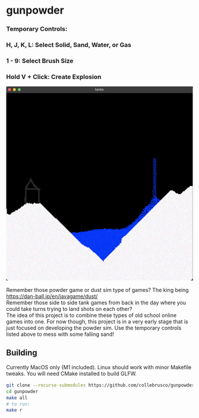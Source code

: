 # gunpowder
### Temporary Controls:
### H, J, K, L: Select Solid, Sand, Water, or Gas
### 1 - 9: Select Brush Size
### Hold V + Click: Create Explosion
![screenshot](scs/screenshot.png)

Remember those powder game or dust sim type of games? The king being https://dan-ball.jp/en/javagame/dust/    
Remember those side to side tank games from back in the day where you could take turns trying to land shots on each other?    
The idea of this project is to combine these types of old school online games into one. For now though, this project is in a very early stage that is just focused on developing the powder sim. Use the temporary controls listed above to mess with some falling sand! 

## Building
Currently MacOS only (M1 included). Linux should work with minor Makefile tweaks. You will need CMake installed to build GLFW.
```bash
git clone --recurse-submodules https://github.com/collebrusco/gunpowder
cd gunpowder
make all
# to run:
make r
```

